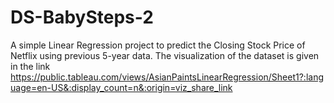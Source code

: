 # DS-BabySteps-2
A simple Linear Regression project to predict the Closing Stock Price of Netflix using previous 5-year data. The visualization of the dataset is given in the link
https://public.tableau.com/views/AsianPaintsLinearRegression/Sheet1?:language=en-US&:display_count=n&:origin=viz_share_link
